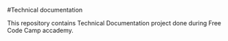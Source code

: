 #Technical documentation

This repository contains Technical Documentation project done during Free Code Camp accademy.
